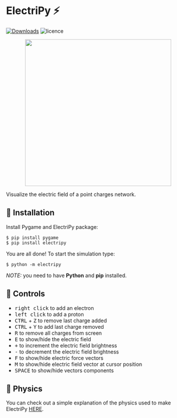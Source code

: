 # ElectriPy :zap:

[![Downloads](https://pepy.tech/badge/electripy)](https://pepy.tech/project/electripy)
![licence](https://img.shields.io/github/license/dylannalex/electripy?color=blue)

<p align="center">
  <img width="400" height="400" src="../media/electripy-demo.gif?raw=true">
</p>

Visualize the electric field of a point charges network.

## :electric_plug: Installation

Install Pygame and ElectriPy package:

```
$ pip install pygame
$ pip install electripy
```

You are all done! To start the simulation type:

```
$ python -m electripy
```

_NOTE:_ you need to have **Python** and **pip** installed.

## :electric_plug: Controls

- <kbd>right click</kbd> to add an electron
- <kbd>left click</kbd> to add a proton
- <kbd>CTRL</kbd> + <kbd>Z</kbd> to remove last charge added
- <kbd>CTRL</kbd> + <kbd>Y</kbd> to add last charge removed 
- <kbd>R</kbd> to remove all charges from screen
- <kbd>E</kbd> to show/hide the electric field
- <kbd>+</kbd> to increment the electric field brightness
- <kbd>-</kbd> to decrement  the electric field brightness
- <kbd>F</kbd> to show/hide electric force vectors
- <kbd>M</kbd> to show/hide electric field vector at cursor position
- <kbd>SPACE</kbd> to show/hide vectors components

## :electric_plug: Physics

You can check out a simple explanation of the physics used to make ElectriPy
[HERE](./PHYSICS.md).
